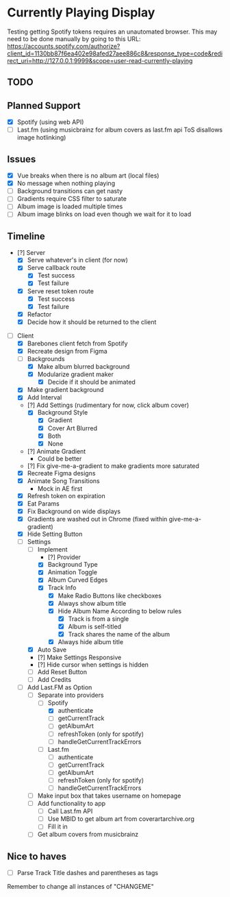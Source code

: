 # Currently Playing Display

Testing getting Spotify tokens requires an unautomated browser. This may need to be done manually by going to this URL:
https://accounts.spotify.com/authorize?client_id=1130bb87f6ea402e98afed27aee886c8&response_type=code&redirect_uri=http://127.0.0.1:9999&scope=user-read-currently-playing

## TODO

## Planned Support

- [X] Spotify (using web API)
- [ ] Last.fm (using musicbrainz for album covers as last.fm api ToS disallows image hotlinking)

## Issues

- [X] Vue breaks when there is no album art (local files)
- [X] No message when nothing playing
- [ ] Background transitions can get nasty
- [ ] Gradients require CSS filter to saturate
- [ ] Album image is loaded multiple times
- [ ] Album image blinks on load even though we wait for it to load

## Timeline

- [?] Server
  - [X] Serve whatever's in client (for now)
  - [X] Serve callback route
    - [X] Test success
    - [X] Test failure
  - [X] Serve reset token route
    - [X] Test success
    - [X] Test failure
  - [X] Refactor
  - [X] Decide how it should be returned to the client
- [ ] Client
  - [X] Barebones client fetch from Spotify
  - [X] Recreate design from Figma
  - [ ] Backgrounds
    - [X] Make album blurred background
    - [X] Modularize gradient maker
      - [X] Decide if it should be animated
  - [X] Make gradient background
  - [X] Add Interval
  - [?] Add Settings (rudimentary for now, click album cover)
    - [X] Background Style
      - [X] Gradient
      - [X] Cover Art Blurred
      - [X] Both
      - [X] None
  - [?] Animate Gradient
    - Could be better
  - [?] Fix give-me-a-gradient to make gradients more saturated
  - [X] Recreate Figma designs
  - [X] Animate Song Transitions
    - Mock in AE first
  - [X] Refresh token on expiration
  - [X] Eat Params
  - [X] Fix Background on wide displays
  - [X] Gradients are washed out in Chrome (fixed within give-me-a-gradient)
  - [X] Hide Setting Button
  - [ ] Settings
    - [ ] Implement
      - [?] Provider
      - [X] Background Type
      - [X] Animation Toggle
      - [X] Album Curved Edges
      - [X] Track Info
        - [X] Make Radio Buttons like checkboxes
        - [X] Always show album title
        - [X] Hide Album Name According to below rules
          - [X] Track is from a single
          - [X] Album is self-titled
          - [X] Track shares the name of the album
        - [X] Always hide album title
    - [X] Auto Save
    - [?] Make Settings Responsive
    - [?] Hide cursor when settings is hidden
    - [ ] Add Reset Button
    - [ ] Add Credits
  - [ ] Add Last.FM as Option
    - [ ] Separate into providers
      - [ ] Spotify
        - [X] authenticate
        - [ ] getCurrentTrack
        - [ ] getAlbumArt
        - [ ] refreshToken (only for spotify)
        - [ ] handleGetCurrentTrackErrors
      - [ ] Last.fm
        - [ ] authenticate
        - [ ] getCurrentTrack
        - [ ] getAlbumArt
        - [ ] refreshToken (only for spotify)
        - [ ] handleGetCurrentTrackErrors
    - [ ] Make input box that takes username on homepage
    - [ ] Add functionality to app
      - [ ] Call Last.fm API
      - [ ] Use MBID to get album art from coverartarchive.org
      - [ ] Fill it in
    - [ ] Get album covers from musicbrainz

## Nice to haves

- [ ] Parse Track Title dashes and parentheses as tags

Remember to change all instances of "CHANGEME"
